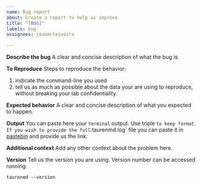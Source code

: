 ```yaml
---
name: Bug report
about: Create a report to help us improve
title: "[BUG]"
labels: bug
assignees: joaomcteixeira

---
```


**Describe the bug**
A clear and concise description of what the bug is.

**To Reproduce**
Steps to reproduce the behavior:
1. indicate the command-line you used
2. tell us as much as possible about the data your are using to reproduce, without breaking your lab confidentiality.

**Expected behavior**
A clear and concise description of what you expected to happen.

**Output**
You can paste here your `terminal` output. Use triple ` to keep format. If you wish to provide the full `.taurenmd.log` file you can paste it in [pastebin](https://pastebin.com/) and provide us the link.

**Additional context**
Add any other context about the problem here.

**Version**
Tell us the version you are using. Version number can be accessed running:

```
taurenmd --version
```
